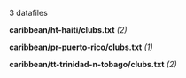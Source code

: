 3 datafiles

**caribbean/ht-haiti/clubs.txt** _(2)_

**caribbean/pr-puerto-rico/clubs.txt** _(1)_

**caribbean/tt-trinidad-n-tobago/clubs.txt** _(2)_

